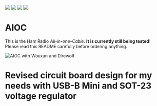 [![](https://dcbadge.vercel.app/api/server/wCbXu9R95C?style=flat&theme=default-inverted)](https://discord.gg/wCbXu9R95C)
[![](https://img.shields.io/github/stars/skuep/AIOC)](https://github.com/skuep/AIOC/stargazers)
[![](https://img.shields.io/github/v/release/skuep/AIOC?sort=semver)](https://github.com/skuep/AIOC/releases)
[![](https://img.shields.io/github/license/skuep/AIOC)](https://github.com/skuep/AIOC/blob/master/LICENSE.md)


# AIOC
This is the Ham Radio *All-in-one-Cable*. **It is currently still being tested!** Please read this README carefully before ordering anything.

![AIOC with Wouxun and Direwolf](doc/images/k1-aioc-wouxun.jpg?raw=true "AIOC with Wouxun and Direwolf")

# Revised circuit board design for my needs with USB-B Mini and SOT-23 voltage regulator
